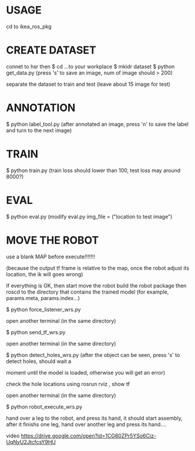 # USAGE

cd to ikea_ros_pkg

# CREATE DATASET

connet to hsr then
$ cd ...to your workplace
$ mkidr dataset
$ python get_data.py
(press 's' to save an image, num of image should > 200)

separate the dataset to train and test (leave about 15 image for test)

# ANNOTATION

$ python label_tool.py
(after annotated an image, press 'n' to save the label and turn to the next image)

# TRAIN

$ python train.py
(train loss should lower than 100, test loss may around 8000?)

# EVAL

$ python eval.py (modify eval.py   img_file = ("location to test image")



# MOVE THE ROBOT

use a blank MAP before execute!!!!!!! 

(because the output tf frame is relative to the map, once the robot adjust its location, the ik will goes wrong)

If everything is OK, then start move the robot
build the robot package
then roscd to the directory that contains the trained model (for example, params.meta, params.index...)

$ python force_listener_wrs.py

open another terminal (in the same directory)

$ python send_tf_wrs.py 

open another terminal (in the same directory)

$ python detect_holes_wrs.py (after the object can be seen, press 's' to detect holes, should wait a 

moment until the model is loaded, otherwise you will get an error)

check the hole locations using rosrun rviz , show tf 

open another terminal (in the same directory)

$ python robot_execute_wrs.py


hand over a leg to the robot, and press its hand, it should start assembly, after it finishs one leg, hand over another leg and press its hand....

video
https://drive.google.com/open?id=1CG60ZPr5YSo6Ciz-UqNyU2JtcfcsY9HU